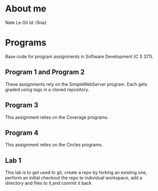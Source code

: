 # About me
Nate Le
Git id: l3naz

# Programs
Base code for program assignments in Software Development (C S 371). 

## Program 1 and Program 2
These assignments rely on the SimpleWebServer program. Each gets graded using tags in a cloned repository. 

## Program 3
This assignment relies on the Coverage programs. 

## Program 4
This assignment relies on the Circles programs. 

## Lab 1
This lab is to get used to git, create a repo by forking an existing one, perform an initial checkout the repo to individual workspace, add a directory and files to it,and commit it back

